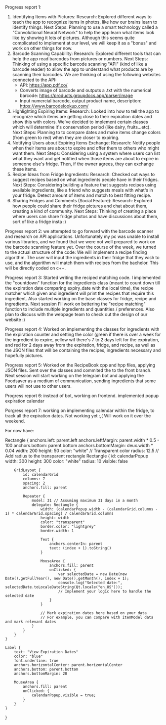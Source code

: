 Progress report 1:
1. Identifying Items with Pictures:
    Research: Explored different ways to teach the app to recognize items in photos, like how our brains learn to identify things.
    Next Steps: Planning to use a smart technology called a "Convolutional Neural Network" to help the app learn what items look like by showing it lots of pictures. Although this seems quite complicated to implement at our level, we will keep it as a "bonus" and work on other things for now.
2. Barcode Scanning Capability:
    Research: Explored different tools that can help the app read barcodes from pictures or numbers.
    Next Steps: Thinking of using a specific barcode scanning "API" (kind of like a barcode reader) to allow the app to understand what products are by scanning their barcodes.
   We are thinking of using the following websites connected to the API:
   - API: https://app.pdf.co/
   - Converts image of barcode and outputs a .txt with the numerical barcode: https://products.groupdocs.app/parser/image
   - Input numercial barcode, output product name, description: https://www.barcodelookup.com/
3. Highlighting Expiring Items:
    Research: Looked into how to tell the app to recognize which items are getting close to their expiration dates and show this with colors. We've decided to implement certain classes which will determine it's conservation period (like dairy, fruits...etc). 
    Next Steps: Planning to to compare dates and make items change colors (from green to red) when they are closer to expiring.
4. Notifying Users about Expiring Items Exchange:
    Research: Notify people when their items are about to expire and offer them to others who might want them.
    Next Steps: Considering using a system where users can list what they want and get notified when those items are about to expire in someone else's fridge. Then, if the owner agrees, they can exchange these items.
5. Recipe Ideas from Fridge Ingredients:
    Research: Checked out ways to suggest recipes based on what ingredients people have in their fridges.
    Next Steps: Considering building a feature that suggests recipes using available ingredients, like a friend who suggests meals with what's in your fridge. Detect amount of items and match to best fitting recipe.
6. Sharing Fridges and Comments (Social Feature):
    Research: Explored how people could share their fridge pictures and chat about them, creating a kind of community.
    Next Steps: Thinking of creating a place where users can share fridge photos and have discussions about them, sort of like a fridge insta :)


Progress report 2:
we attempted to go forward with the barcode scanner and research on API applications. Unfortunately my pc was unable to install various libraries, and we found that we were not well prepared to work on the barcode scanning feature yet. Over the course of the week, we turned to the actual structure of the code:
We will implement a recipe finding algorithm. The user will input the ingredients in their fridge that they wish to use, and the algorithm will match them with recipes from the bachelor. This will be directly coded on c++.

Progress report 3:
Started writing the reciped matching code. I implemented the "countdown" function for the ingredients class (meant to count down till the expiration date comparing expiry_date with the local time), the recipe matcher which given and ingredient will print the recipes that require this ingredient. Also started working on the base classes for fridge, recipe and ingredients. Next session I'll work on bettering the "recipe matching" function to include multiple ingredients and quantities / preferences. Also plan to discuss with the webpage team to check out the design of our website :)


Progress report 4:
Worked on implementing the classes for ingredients with the expiration counter and setting the color (green if there is over a week for the ingredient to expire, yellow wif there's 7 to 2 days left for the expiration, and red for 2 days away from the expiration, fridge, and recipe, as well as the JSON files that will be containing the recipes, ingredients necessary and hopefully pictures. 

Progress report 5:
Worked on the RecipeBook cpp and hpp files, applying JSON files. Sent over the classes and commited the to the front branch. Next session will start working on the telegram bot and applying the Foodsaver as a medium of communication, sending ingredients that some users will not use to other users. 

Progress report 6:
instead of bot, working on frontend. implemented popup expiration calendar

Porgress report 7:
working on implementing calendar within the fridge, to track all the expiration dates. Not working yet :,(
Will work on it over the weekend.

For now have: 


Rectangle {
    anchors.left: parent.left
            anchors.leftMargin: parent.width * 0.5 - 100
            anchors.bottom: parent.bottom
            anchors.bottomMargin: deux.width * 0.04
            width: 200
            height: 50
            color: "white" // Transparent color
            radius: 12.5 // Add radius to the transparent rectangle
    Rectangle {
        id: calendarPopup
        width: 300
        height: 300
        color: "white"
        radius: 10
        visible: false

        GridLayout {
            id: calendarGrid
            columns: 7
            spacing: 2
            anchors.fill: parent

            Repeater {
                model: 31 // Assuming maximum 31 days in a month
                delegate: Rectangle {
                    width: (calendarPopup.width - (calendarGrid.columns - 1) * calendarGrid.spacing) / calendarGrid.columns
                    height: width
                    color: "transparent"
                    border.color: "lightgrey"
                    border.width: 1

                    Text {
                        anchors.centerIn: parent
                        text: (index + 1).toString()
                    }

                    MouseArea {
                        anchors.fill: parent
                        onClicked: {
                            var selectedDate = new Date(new Date().getFullYear(), new Date().getMonth(), index + 1);
                            console.log("Selected date:", selectedDate.toLocaleDateString(Qt.locale("en_US")));
                            // Implement your logic here to handle the selected date
                        }
                    }

                    // Mark expiration dates here based on your data
                    // For example, you can compare with itemModel data and mark relevant dates
                }
            }
        }
    }

    Label {
        text: "View Expiration Dates"
        color: "blue"
        font.underline: true
        anchors.horizontalCenter: parent.horizontalCenter
        anchors.bottom: parent.bottom
        anchors.bottomMargin: 20

        MouseArea {
            anchors.fill: parent
            onClicked: {
                calendarPopup.visible = true;
            }
        }
    }
}




